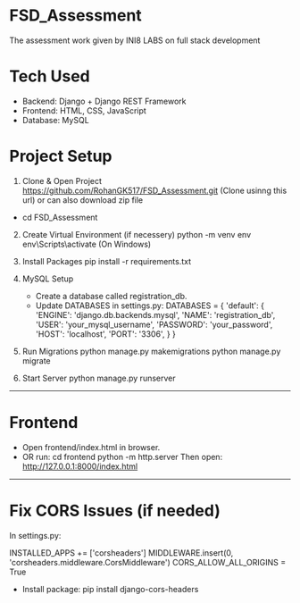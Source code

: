 # FSD_Assessment
The assessment work given by INI8 LABS on full stack development

# Tech Used
- Backend: Django + Django REST Framework
- Frontend: HTML, CSS, JavaScript
- Database: MySQL

# Project Setup

1. Clone & Open Project
   https://github.com/RohanGK517/FSD_Assessment.git (Clone usinng this url) or can also download zip file

* cd FSD_Assessment

2. Create Virtual Environment (if necessery)
   python -m venv env
   env\Scripts\activate  (On Windows)

3. Install Packages
   pip install -r requirements.txt

4. MySQL Setup
   - Create a database called registration_db.
   - Update DATABASES in settings.py:
     DATABASES = {
         'default': {
             'ENGINE': 'django.db.backends.mysql',
             'NAME': 'registration_db',
             'USER': 'your_mysql_username',
             'PASSWORD': 'your_password',
             'HOST': 'localhost',
             'PORT': '3306',
         }
     }

5. Run Migrations
   python manage.py makemigrations
   python manage.py migrate

6. Start Server
   python manage.py runserver

------------------------

# Frontend

- Open frontend/index.html in browser.
- OR run:
    cd frontend
    python -m http.server
  Then open: http://127.0.0.1:8000/index.html

-----------------------------------------------

# Fix CORS Issues (if needed)
In settings.py:

INSTALLED_APPS += ['corsheaders']
MIDDLEWARE.insert(0, 'corsheaders.middleware.CorsMiddleware')
CORS_ALLOW_ALL_ORIGINS = True

- Install package:
    pip install django-cors-headers
